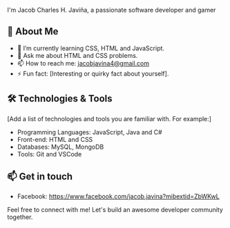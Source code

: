 I'm Jacob Charles H. Javiña, a passionate software developer and gamer

## 🚀 About Me

- 🌱 I’m currently learning CSS, HTML and JavaScript.
- 💬 Ask me about HTML and CSS problems.
- 📫 How to reach me: jacobjavina4@gmail.com
- ⚡ Fun fact: [Interesting or quirky fact about yourself].

## 🛠️ Technologies & Tools

[Add a list of technologies and tools you are familiar with. For example:]

- Programming Languages: JavaScript, Java and C#
- Front-end: HTML and CSS
- Databases: MySQL, MongoDB
- Tools: Git and VSCode

## 📫 Get in touch

- Facebook: https://www.facebook.com/jacob.javina?mibextid=ZbWKwL

Feel free to connect with me! Let's build an awesome developer community together.
